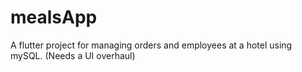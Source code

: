 # mealsApp

A flutter project for managing orders and employees at a hotel using mySQL.
(Needs a UI overhaul)
